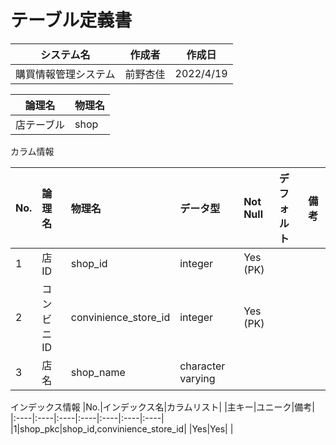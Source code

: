 # テーブル定義書

|システム名|作成者|作成日|
|----|----|----|
|購買情報管理システム|前野杏佳|2022/4/19|

|論理名|物理名|
|----|----|
|店テーブル|shop|

カラム情報

|No.|論理名|物理名|データ型|Not Null|デフォルト|備考|
|:----|:----|:----|:----|:----|:----|:----|
|1|店ID|shop_id|integer|Yes (PK)| | |
|2|コンビニID|convinience_store_id|integer|Yes (PK)| | |
|3|店名|shop_name|character varying| | | |

インデックス情報
|No.|インデックス名|カラムリスト| |主キー|ユニーク|備考|
|:----|:----|:----|:----|:----|:----|:----|
|1|shop_pkc|shop_id,convinience_store_id| |Yes|Yes| |
